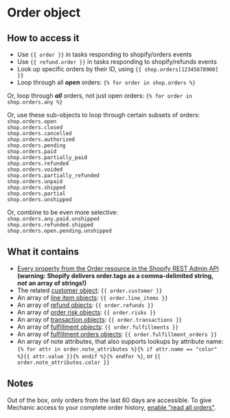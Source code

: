 # Order object

## How to access it

* Use `{{ order }}` in tasks responding to shopify/orders events
* Use `{{ refund.order }}` in tasks responding to shopify/refunds events
* Look up specific orders by their ID, using `{{ shop.orders[12345678900] }}`&#x20;
* Loop through all _**open**_ orders: `{% for order in shop.orders %}`

Or, loop through _**all**_ orders, not just open orders: `{% for order in shop.orders.any %}`

Or, use these sub-objects to loop through certain subsets of orders:\
`shop.orders.open`\
`shop.orders.closed`\
`shop.orders.cancelled`\
`shop.orders.authorized`\
`shop.orders.pending`\
`shop.orders.paid`\
`shop.orders.partially_paid`\
`shop.orders.refunded`\
`shop.orders.voided`\
`shop.orders.partially_refunded`\
`shop.orders.unpaid`\
`shop.orders.shipped`\
`shop.orders.partial`\
`shop.orders.unshipped`

Or, combine to be even more selective:\
`shop.orders.any.paid.unshipped`\
`shop.orders.refunded.shipped`\
`shop.orders.open.pending.unshipped`

## What it contains

* [Every property from the Order resource in the Shopify REST Admin API](https://shopify.dev/docs/admin-api/rest/reference/orders/order#properties) **(warning: Shopify delivers order.tags as a comma-delimited string,** _**not**_ **an array of strings!)**
* The related [customer object](customer-object.md): `{{ order.customer }}`
* An array of [line item objects](line-item.md): `{{ order.line_items }}`&#x20;
* An array of [refund objects](refund.md): `{{ order.refunds }}`&#x20;
* An array of [order risk objects](order-risk.md): `{{ order.risks }}`&#x20;
* An array of [transaction objects](transaction.md): `{{ order.transactions }}`
* An array of [fulfillment objects](fulfillment.md): `{{ order.fulfillments }}`&#x20;
* An array of [fulfillment orders objects](fulfillment-1.md): `{{ order.fulfillment_orders }}`&#x20;
* An array of note attributes, that also supports lookups by attribute name: `{% for attr in order.note_attributes %}{% if attr.name == "color" %}{{ attr.value }}{% endif %}{% endfor %}`, or `{{ order.note_attributes.color }}`&#x20;

## Notes

Out of the box, only orders from the last 60 days are accessible. To give Mechanic access to your complete order history, [enable "read all orders"](https://help.usemechanic.com/tutorials/enabling-read\_all\_orders).
